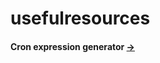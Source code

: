 # usefulresources

#### Cron expression generator [->](https://www.freeformatter.com/cron-expression-generator-quartz.html)
